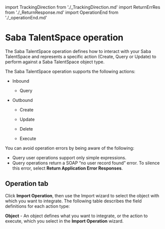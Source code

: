 import TrackingDirection from './_TrackingDirection.md'
import ReturnErrRes from './_ReturnResponse.md'
import OperationEnd from './_operationEnd.md'

# Saba TalentSpace operation 

<head>
  <meta name="guidename" content="Integration"/>
  <meta name="context" content="GUID-a6d00534-03f6-4e7a-b008-f9db1097e129"/>
</head>


The Saba TalentSpace operation defines how to interact with your Saba TalentSpace and represents a specific action \(Create, Query or Update\) to perform against a Saba TalentSpace object type.

The Saba TalentSpace operation supports the following actions:

-   Inbound
    -   Query
-   Outbound

    -   Create
    -   Update

    -   Delete

    -   Execute


You can avoid operation errors by being aware of the following:

-   Query user operations support only simple expressions.
-   Query operations return a SOAP “no user record found” error. To silence this error, select **Return Application Error Responses**.


## Operation tab 

Click **Import Operation**, then use the Import wizard to select the object with which you want to integrate. The following table describes the field definitions for each action type:


**Object** - 
An object defines what you want to integrate, or the action to execute, which you select in the **Import Operation** wizard.

<TrackingDirection />

<ReturnErrRes />

<OperationEnd />